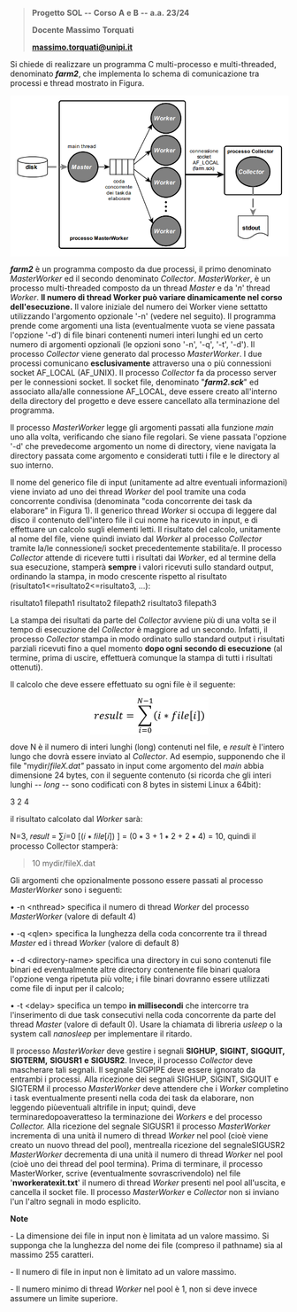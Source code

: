 > **Progetto** **SOL** **--** **Corso** **A** **e** **B** **--**
> **a.a.** **23/24**
>
> **Docente** **Massimo** **Torquati**
>
> **massimo.torquati@unipi.it**

Si chiede di realizzare un programma C multi-processo e multi-threaded,
denominato ***farm2***, che implementa lo schema di comunicazione tra
processi e thread mostrato in Figura.

<p align="center">
  <img src="utility/img/figura1.png" style="display: block; margin: 0 auto;">
</p>

***farm2*** è un programma composto da due processi, il primo denominato
*MasterWorker* ed il secondo denominato *Collector*. *MasterWorker*, è
un processo multi-threaded composto da un thread *Master* e da '*n*'
thread *Worker*. **Il numero di thread Worker può variare dinamicamente nel corso dell'esecuzione.**
Il valore iniziale del numero dei Worker viene settatto utilizzando
l'argomento opzionale '-n' (vedere nel seguito). Il programma prende
come argomenti una lista (eventualmente vuota se viene passata l'opzione
'-d') di file binari contenenti numeri interi lunghi ed un certo numero
di argomenti opzionali (le opzioni sono '-n', '-q', '-t', '-d'). Il
processo *Collector* viene generato dal processo *MasterWorker*. I due
processi comunicano **esclusivamente** attraverso una o più connessioni
socket AF_LOCAL (AF_UNIX). Il processo *Collector* fa da processo server
per le connessioni socket. Il socket file, denominato "***farm2.sck***"
ed associato alla/alle connessione AF_LOCAL, deve essere creato
all'interno della directory del progetto e deve essere cancellato alla
terminazione del programma.

Il processo *MasterWorker* legge gli argomenti passati alla funzione
*main* uno alla volta, verificando che siano file regolari. Se viene
passata l'opzione '-d' che prevedecome argomento un nome di directory,
viene navigata la directory passata come argomento e considerati tutti i
file e le directory al suo interno.

Il nome del generico file di input (unitamente ad altre eventuali
informazioni) viene inviato ad uno dei thread *Worker* del pool tramite
una coda concorrente condivisa (denominata "coda concorrente dei task da
elaborare" in Figura 1). Il generico thread *Worker* si occupa di
leggere dal disco il contenuto dell'intero file il cui nome ha ricevuto
in input, e di effettuare un calcolo sugli elementi letti. Il risultato
del calcolo, unitamente al nome del file, viene quindi inviato dal
*Worker* al processo *Collector* tramite la/le connessione/i socket
precedentemente stabilita/e. Il processo *Collector* attende di ricevere
tutti i risultati dai *Worker*, ed al termine della sua esecuzione,
stamperà **sempre** i valori ricevuti sullo standard output, ordinando
la stampa, in modo crescente rispetto al risultato
(risultato1\<=risultato2\<=risultato3, ...):

risultato1 filepath1
risultato2 filepath2
risultato3 filepath3


La stampa dei risultati da parte del *Collector* avviene più di una
volta se il tempo di esecuzione del *Collector* è maggiore ad un
secondo. Infatti, il processo *Collector* stampa in modo ordinato sullo
standard output i risultati parziali ricevuti fino a quel momento
**dopo ogni secondo di esecuzione** (al termine, prima
di uscire, effettuerà comunque la stampa di tutti i risultati ottenuti).

Il calcolo che deve essere effettuato su ogni file è il seguente:

<p align="center">
  <img src="utility/img/figura2.png" style="display: block; margin: 0 auto;">
</p>


dove N è il numero di interi lunghi (long) contenuti nel file, e
*result* è l'intero lungo che dovrà essere inviato al *Collector*. Ad
esempio, supponendo che il file "mydir/*fileX.dat"* passato in input
come argomento del *main* abbia dimensione 24 bytes, con il seguente
contenuto (si ricorda che gli interi lunghi -- *long* -- sono codificati
con 8 bytes in sistemi Linux a 64bit):

3 2 4

il risultato calcolato dal *Worker* sarà:

N=3, 𝑟𝑒𝑠𝑢𝑙𝑡 = ∑𝑖=0 \[(𝑖 ∗ 𝑓𝑖𝑙𝑒\[𝑖\]) \] = (0 ∗ 3 + 1 ∗ 2 + 2 ∗ 4) = 10,
quindi il processo Collector stamperà:

> 10 mydir/fileX.dat

Gli argomenti che opzionalmente possono essere passati al processo
*MasterWorker* sono i seguenti:

 • -n \<nthread\> specifica il numero di thread *Worker* del processo
 *MasterWorker* (valore di default 4)

 • -q \<qlen\> specifica la lunghezza della coda concorrente tra il
 thread *Master* ed i thread *Worker* (valore di default 8)

 • -d \<directory-name\> specifica una directory in cui sono contenuti
 file binari ed eventualmente altre directory contenente file binari
 qualora l'opzione venga ripetuta più volte; i file binari dovranno
 essere utilizzati come file di input per il calcolo;

 • -t \<delay\> specifica un tempo **in millisecondi** che
 intercorre tra l'inserimento di due task consecutivi nella coda
 concorrente da parte del thread *Master* (valore di default 0). Usare
 la chiamata di libreria *usleep* o la system call *nanosleep* per
 implementare il ritardo.

Il processo *MasterWorker* deve gestire i segnali **SIGHUP,**
**SIGINT,** **SIGQUIT,** **SIGTERM,** **SIGUSR1** **e** **SIGUSR2**.
Invece, il processo *Collector* deve mascherare tali segnali. Il segnale
SIGPIPE deve essere ignorato da entrambi i processi. Alla ricezione dei
segnali SIGHUP, SIGINT, SIGQUIT e SIGTERM il processo *MasterWorker*
deve attendere che i *Worker* completino i task eventualmente presenti
nella coda dei task da elaborare, non leggendo piùeventuali altrifile in
input; quindi, deve terminaredopoaveratteso la terminazione dei
*Workers* e del processo *Collector.* Alla ricezione del segnale SIGUSR1
il processo *MasterWorker* incrementa di una unità il numero di thread
*Worker* nel pool (cioè viene creato un nuovo thread del pool),
mentrealla ricezione del segnaleSIGUSR2 *MasterWorker* decrementa di una
unità il numero di thread *Worker* nel pool (cioè uno dei thread del
pool termina). Prima di terminare, il processo MasterWorker, scrive
(eventualmente sovrascrivendolo) nel file '**nworkeratexit.txt**' il
numero di thread *Worker* presenti nel pool all'uscita, e cancella il
socket file. Il processo *MasterWorker* e *Collector* non si inviano
l'un l'altro segnali in modo esplicito.

**Note**

\- La dimensione dei file in input non è limitata ad un valore massimo.
Si supponga che la lunghezza del nome dei file (compreso il pathname)
sia al massimo 255 caratteri.

\- Il numero di file in input non è limitato ad un valore massimo.

\- Il numero minimo di thread *Worker* nel pool è 1, non si deve invece
assumere un limite superiore.

